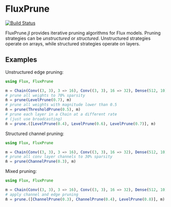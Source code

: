# FluxPrune

[![Build Status](https://github.com/darsnack/FluxPrune.jl/workflows/CI/badge.svg)](https://github.com/darsnack/FluxPrune.jl/actions)

FluxPrune.jl provides iterative pruning algorithms for Flux models. Pruning strategies can be _unstructured_ or _structured_. Unstructured strategies operate on arrays, while structured strategies operate on layers.

## Examples

Unstructured edge pruning:
```julia
using Flux, FluxPrune

m = Chain(Conv((3, 3), 3 => 16), Conv((3, 3), 16 => 32), Dense(512, 10))
# prune all weights to 70% sparsity
m̄ = prune(LevelPrune(0.7), m)
# prune all weights with magnitude lower than 0.5
m̄ = prune(ThresholdPrune(0.5), m)
# prune each layer in a Chain at a different rate
# (just use broadcasting)
m̄ = prune.([LevelPrune(0.4), LevelPrune(0.6), LevelPrune(0.7)], m)
```

Structured channel pruning:
```julia
using Flux, FluxPrune

m = Chain(Conv((3, 3), 3 => 16), Conv((3, 3), 16 => 32), Dense(512, 10))
# prune all conv layer channels to 30% sparsity
m̄ = prune(ChannelPrune(0.3), m)
```

Mixed pruning:
```julia
using Flux, FluxPrune

m = Chain(Conv((3, 3), 3 => 16), Conv((3, 3), 16 => 32), Dense(512, 10))
# apply channel and edge pruning
m̄ = prune.([ChannelPrune(0.3), ChannelPrune(0.4), LevelPrune(0.8)], m)
```
